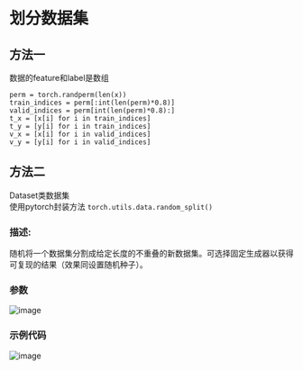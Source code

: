 # 划分数据集
## 方法一<br>
数据的feature和label是数组
```
perm = torch.randperm(len(x))
train_indices = perm[:int(len(perm)*0.8)]
valid_indices = perm[int(len(perm)*0.8):]
t_x = [x[i] for i in train_indices]
t_y = [y[i] for i in train_indices]
v_x = [x[i] for i in valid_indices]
v_y = [y[i] for i in valid_indices]
```
## 方法二  
Dataset类数据集  
使用pytorch封装方法 `torch.utils.data.random_split()`
### 描述:
随机将一个数据集分割成给定长度的不重叠的新数据集。可选择固定生成器以获得可复现的结果（效果同设置随机种子）。  
### 参数
![image](https://user-images.githubusercontent.com/73680840/176926098-8da226ac-3f3a-402b-a41b-0758e21b149e.png)

### 示例代码
![image](https://user-images.githubusercontent.com/73680840/176926223-a34e9d71-f330-4a64-a13b-2827d09cc6d7.png)





